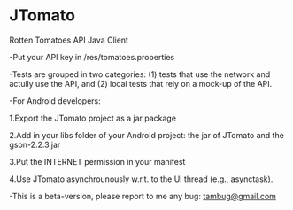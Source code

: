 JTomato
=======

Rotten Tomatoes API Java Client 

-Put your API key in /res/tomatoes.properties

-Tests are grouped in two categories: (1) tests that use the network and actully use the API, and (2) local tests that rely on a mock-up of the API.

-For Android developers:

1.Export the JTomato project as a jar package

2.Add in your libs folder of your Android project: the jar of JTomato and the gson-2.2.3.jar

3.Put the INTERNET permission in your manifest

4.Use JTomato asynchrounously w.r.t. to the UI thread (e.g., asynctask).


-This is a beta-version, please report to me any bug: tambug@gmail.com


